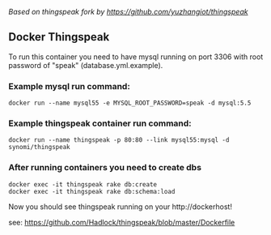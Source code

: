 *Based on thingspeak fork by https://github.com/yuzhangiot/thingspeak*

## Docker Thingspeak
To run this container you need to have mysql running on port 3306 with root password of "speak" (database.yml.example).

### Example mysql run command:
```
docker run --name mysql55 -e MYSQL_ROOT_PASSWORD=speak -d mysql:5.5
```
### Example thingspeak container run command:
```
docker run --name thingspeak -p 80:80 --link mysql55:mysql -d synomi/thingspeak
```
### After running containers you need to create dbs
```
docker exec -it thingspeak rake db:create
docker exec -it thingspeak rake db:schema:load
``` 

Now you should see thingspeak running on your http://dockerhost!

see: https://github.com/Hadlock/thingspeak/blob/master/Dockerfile


